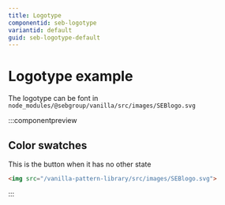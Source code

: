 ```yaml
---
title: Logotype
componentid: seb-logotype
variantid: default
guid: seb-logotype-default
---
```

# Logotype example
The logotype can be font in `node_modules/@sebgroup/vanilla/src/images/SEBlogo.svg`

:::componentpreview
## Color swatches
This is the button when it has no other state
```html
<img src="/vanilla-pattern-library/src/images/SEBlogo.svg">
```
:::
